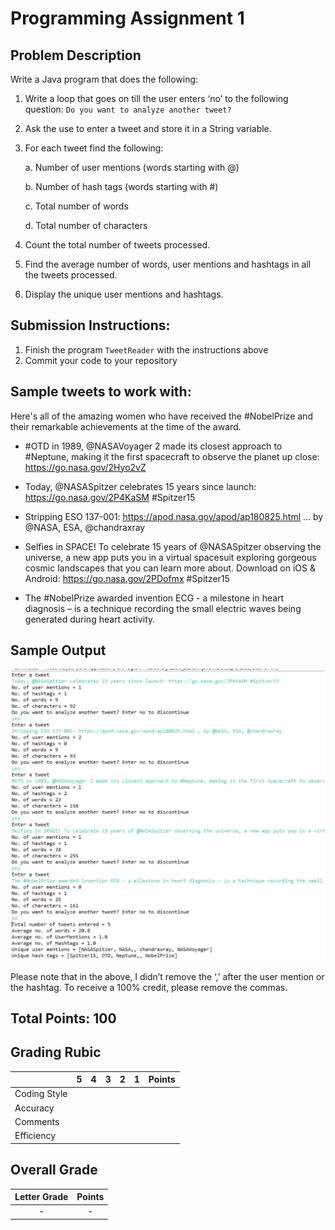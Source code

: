 
# Programming Assignment 1

## Problem Description

Write a Java program that does the following:

1. Write a loop that goes on till the user enters ‘no’ to the following question:
`Do you want to analyze another tweet?`
2. Ask the use to enter a tweet and store it in a String variable.
3. For each tweet find the following:

    a. Number of user mentions (words starting with @)
    
    b. Number of hash tags (words starting with #)
    
    c. Total number of words
    
    d. Total number of characters
4. Count the total number of tweets processed.
5. Find the average number of words, user mentions and hashtags in all the tweets processed.
6. Display the unique user mentions and hashtags.

## Submission Instructions:

1. Finish the program `TweetReader` with the instructions above
2. Commit your code to your repository

## Sample tweets to work with:

Here's all of the amazing women who have received the #NobelPrize and their remarkable
achievements at the time of the award.
 
 * \#OTD in 1989, @NASAVoyager 2 made its closest approach to #Neptune, making it the first
spacecraft to observe the planet up close: https://go.nasa.gov/2Hyo2vZ


* Today, @NASASpitzer celebrates 15 years since launch: https://go.nasa.gov/2P4KaSM
\#Spitzer15


* Stripping ESO 137-001: https://apod.nasa.gov/apod/ap180825.html … by @NASA, ESA,
@chandraxray


* Selfies in SPACE! To celebrate 15 years of @NASASpitzer observing the universe, a new app
puts you in a virtual spacesuit exploring gorgeous cosmic landscapes that you can learn more
about. Download on iOS & Android: https://go.nasa.gov/2PDofmx \#Spitzer15


* The #NobelPrize awarded invention ECG - a milestone in heart diagnosis – is a technique
recording the small electric waves being generated during heart activity.

## Sample Output

![Tweetreader Sample Output](../../../../../../../../images/TweetSampleOutput.png)

Please note that in the above, I didn’t remove the ‘,’ after the user mention or the hashtag.
To receive a 100% credit, please remove the commas. 

## Total Points: 100

## Grading Rubic

|               |  5  |  4  |  3  |  2  |  1  | Points |
|---------------|:---:|:---:|:---:|:---:|:---:|:------:|
| Coding Style  |     |     |     |     |     |        |
| Accuracy      |     |     |     |     |     |        |
| Comments      |     |     |     |     |     |        |
| Efficiency    |     |     |     |     |     |        |

## Overall Grade

| Letter Grade   | Points |
|:--------------:|:------:|
|     -          |   -    |